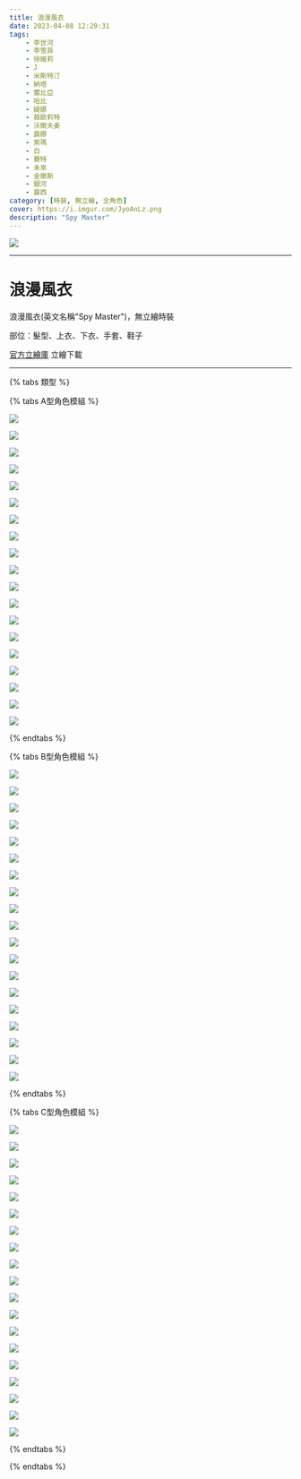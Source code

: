 ```yaml
---
title: 浪漫風衣
date: 2023-04-08 12:29:31
tags:
    - 李世河
    - 李雪菲
    - 徐維莉
    - J
    - 米斯特汀
    - 納塔
    - 蕾比亞
    - 哈比
    - 緹娜
    - 薇歐莉特
    - 沃爾夫姜
    - 露娜
    - 索瑪
    - 白
    - 賽特
    - 未來
    - 金徹斯
    - 銀河
    - 露西
category: [時裝, 無立繪, 全角色]
cover: https://i.imgur.com/JyoAnLz.png
description: "Spy Master"
---
```

![](https://i.imgur.com/JyoAnLz.png)

---
# 浪漫風衣

浪漫風衣(英文名稱"Spy Master")，無立繪時裝

部位：髮型、上衣、下衣、手套、鞋子

[官方立繪庫](https://closers.nexon.com/Pds/FanSiteKit)
立繪下載

---

{% tabs 類型 %}
<!-- tab 模組A型-->
{% tabs A型角色模組 %}
<!-- tab 李世河(Seha)-->
[![](https://i.imgur.com/WSLJGq9.png)](https://i.imgur.com/WSLJGq9.png)
<!-- endtab -->
<!-- tab 李雪菲(Seulbi)-->
[![](https://i.imgur.com/WhQu9ai.png)](https://i.imgur.com/WhQu9ai.png)
<!-- endtab -->
<!-- tab 徐維莉(Yuri)-->
[![](https://i.imgur.com/vE3Rsgp.png)](https://i.imgur.com/vE3Rsgp.png)
<!-- endtab -->
<!-- tab J-->
[![](https://i.imgur.com/sXrSbKI.png)](https://i.imgur.com/sXrSbKI.png)
<!-- endtab -->
<!-- tab 米斯特汀(Tein)-->
[![](https://i.imgur.com/NOxkcSS.png)](https://i.imgur.com/NOxkcSS.png)
<!-- endtab -->
<!-- tab 納塔(Nata)-->
[![](https://i.imgur.com/Yxub5ID.png)](https://i.imgur.com/Yxub5ID.png)
<!-- endtab -->
<!-- tab 蕾比雅(Levia)-->
[![](https://i.imgur.com/CL83PH5.png)](https://i.imgur.com/CL83PH5.png)
<!-- endtab -->
<!-- tab 哈比(Harpy)-->
[![](https://i.imgur.com/AOAqKAM.png)](https://i.imgur.com/AOAqKAM.png)
<!-- endtab -->
<!-- tab 緹娜(Tina)-->
[![](https://i.imgur.com/Oxffr57.png)](https://i.imgur.com/Oxffr57.png)
<!-- endtab -->
<!-- tab 薇歐莉特(Violet)-->
[![](https://i.imgur.com/siVSlBy.png)](https://i.imgur.com/siVSlBy.png)
<!-- endtab -->
<!-- tab 沃爾夫姜(Wolfgang)-->
[![](https://i.imgur.com/0AI5EGZ.png)](https://i.imgur.com/0AI5EGZ.png)
<!-- endtab -->
<!-- tab 露娜(Luna)-->
[![](https://i.imgur.com/lPzXVaX.png)](https://i.imgur.com/lPzXVaX.png)
<!-- endtab -->
<!-- tab 索瑪(Soma)-->
[![](https://i.imgur.com/S9c15KB.png)](https://i.imgur.com/S9c15KB.png)
<!-- endtab -->
<!-- tab 白(Bai)-->
[![](https://i.imgur.com/53z5cyC.png)](https://i.imgur.com/53z5cyC.png)
<!-- endtab -->
<!-- tab 賽特(Seth)-->
[![](https://i.imgur.com/3Z58Fms.png)](https://i.imgur.com/3Z58Fms.png)
<!-- endtab -->
<!-- tab 未來(Mirae)-->
[![](https://i.imgur.com/q1Qhd2U.png)](https://i.imgur.com/q1Qhd2U.png)
<!-- endtab -->
<!-- tab 徹斯(Chulsoo)-->
[![](https://i.imgur.com/8Jmn8aQ.png)](https://i.imgur.com/8Jmn8aQ.png)
<!-- endtab -->
<!-- tab 銀河(Eunha)-->
[![](https://i.imgur.com/dWHNTHf.png)](https://i.imgur.com/dWHNTHf.png)
<!-- endtab -->
<!-- tab 露西(Lucy)-->
[![](https://i.imgur.com/kNtmjJd.png)](https://i.imgur.com/kNtmjJd.png)
<!-- endtab -->
{% endtabs %}
<!-- endtab -->

<!-- tab 模組B型-->
{% tabs B型角色模組 %}
<!-- tab 李世河(Seha)-->
[![](https://i.imgur.com/ENXDsSb.png)](https://i.imgur.com/ENXDsSb.png)
<!-- endtab -->
<!-- tab 李雪菲(Seulbi)-->
[![](https://i.imgur.com/TzesNZ6.png)](https://i.imgur.com/TzesNZ6.png)
<!-- endtab -->
<!-- tab 徐維莉(Yuri)-->
[![](https://i.imgur.com/cnTU5oZ.png)](https://i.imgur.com/cnTU5oZ.png)
<!-- endtab -->
<!-- tab J-->
[![](https://i.imgur.com/BzCF7dd.png)](https://i.imgur.com/BzCF7dd.png)
<!-- endtab -->
<!-- tab 米斯特汀(Tein)-->
[![](https://i.imgur.com/6zTnBVN.png)](https://i.imgur.com/6zTnBVN.png)
<!-- endtab -->
<!-- tab 納塔(Nata)-->
[![](https://i.imgur.com/FxDb4q8.png)](https://i.imgur.com/FxDb4q8.png)
<!-- endtab -->
<!-- tab 蕾比雅(Levia)-->
[![](https://i.imgur.com/4iXgzi2.png)](https://i.imgur.com/4iXgzi2.png)
<!-- endtab -->
<!-- tab 哈比(Harpy)-->
[![](https://i.imgur.com/Dh4fM1R.png)](https://i.imgur.com/Dh4fM1R.png)
<!-- endtab -->
<!-- tab 緹娜(Tina)-->
[![](https://i.imgur.com/56Zh2Hl.png)](https://i.imgur.com/56Zh2Hl.png)
<!-- endtab -->
<!-- tab 薇歐莉特(Violet)-->
[![](https://i.imgur.com/pwdR9XG.png)](https://i.imgur.com/pwdR9XG.png)
<!-- endtab -->
<!-- tab 沃爾夫姜(Wolfgang)-->
[![](https://i.imgur.com/NBkNX2W.png)](https://i.imgur.com/NBkNX2W.png)
<!-- endtab -->
<!-- tab 露娜(Luna)-->
[![](https://i.imgur.com/pZk8DFD.png)](https://i.imgur.com/pZk8DFD.png)
<!-- endtab -->
<!-- tab 索瑪(Soma)-->
[![](https://i.imgur.com/qMt835J.png)](https://i.imgur.com/qMt835J.png)
<!-- endtab -->
<!-- tab 白(Bai)-->
[![](https://i.imgur.com/eF4kCAI.png)](https://i.imgur.com/eF4kCAI.png)
<!-- endtab -->
<!-- tab 賽特(Seth)-->
[![](https://i.imgur.com/Kiq0Bsy.png)](https://i.imgur.com/Kiq0Bsy.png)
<!-- endtab -->
<!-- tab 未來(Mirae)-->
[![](https://i.imgur.com/alyQMJp.png)](https://i.imgur.com/alyQMJp.png)
<!-- endtab -->
<!-- tab 徹斯(Chulsoo)-->
[![](https://i.imgur.com/yFWxO0A.png)](https://i.imgur.com/yFWxO0A.png)
<!-- endtab -->
<!-- tab 銀河(Eunha)-->
[![](https://i.imgur.com/T1PSjhQ.png)](https://i.imgur.com/T1PSjhQ.png)
<!-- endtab -->
<!-- tab 露西(Lucy)-->
[![](https://i.imgur.com/y4xC2wx.png)](https://i.imgur.com/y4xC2wx.png)
<!-- endtab -->
{% endtabs %}
<!-- endtab -->

<!-- tab 模組C型-->
{% tabs C型角色模組 %}
<!-- tab 李世河(Seha)-->
[![](https://i.imgur.com/1NlxANG.png)](https://i.imgur.com/1NlxANG.png)
<!-- endtab -->
<!-- tab 李雪菲(Seulbi)-->
[![](https://i.imgur.com/qo7SCQM.png)](https://i.imgur.com/qo7SCQM.png)
<!-- endtab -->
<!-- tab 徐維莉(Yuri)-->
[![](https://i.imgur.com/tD7AouD.png)](https://i.imgur.com/tD7AouD.png)
<!-- endtab -->
<!-- tab J-->
[![](https://i.imgur.com/LdQLPRx.png)](https://i.imgur.com/LdQLPRx.png)
<!-- endtab -->
<!-- tab 米斯特汀(Tein)-->
[![](https://i.imgur.com/tUlz3CS.png)](https://i.imgur.com/tUlz3CS.png)
<!-- endtab -->
<!-- tab 納塔(Nata)-->
[![](https://i.imgur.com/n74DPuu.png)](https://i.imgur.com/n74DPuu.png)
<!-- endtab -->
<!-- tab 蕾比雅(Levia)-->
[![](https://i.imgur.com/D2RRHCc.png)](https://i.imgur.com/D2RRHCc.png)
<!-- endtab -->
<!-- tab 哈比(Harpy)-->
[![](https://i.imgur.com/pViFmmX.png)](https://i.imgur.com/pViFmmX.png)
<!-- endtab -->
<!-- tab 緹娜(Tina)-->
[![](https://i.imgur.com/6X70ozO.png)](https://i.imgur.com/6X70ozO.png)
<!-- endtab -->
<!-- tab 薇歐莉特(Violet)-->
[![](https://i.imgur.com/C8xpy7n.png)](https://i.imgur.com/C8xpy7n.png)
<!-- endtab -->
<!-- tab 沃爾夫姜(Wolfgang)-->
[![](https://i.imgur.com/Dy7pbV7.png)](https://i.imgur.com/Dy7pbV7.png)
<!-- endtab -->
<!-- tab 露娜(Luna)-->
[![](https://i.imgur.com/UuC0LdW.png)](https://i.imgur.com/UuC0LdW.png)
<!-- endtab -->
<!-- tab 索瑪(Soma)-->
[![](https://i.imgur.com/dRgziww.png)](https://i.imgur.com/dRgziww.png)
<!-- endtab -->
<!-- tab 白(Bai)-->
[![](https://i.imgur.com/chd0Uir.png)](https://i.imgur.com/chd0Uir.png)
<!-- endtab -->
<!-- tab 賽特(Seth)-->
[![](https://i.imgur.com/ysd66f8.png)](https://i.imgur.com/ysd66f8.png)
<!-- endtab -->
<!-- tab 未來(Mirae)-->
[![](https://i.imgur.com/WHpZ2q5.png)](https://i.imgur.com/WHpZ2q5.png)
<!-- endtab -->
<!-- tab 徹斯(Chulsoo)-->
[![](https://i.imgur.com/UMidyzw.png)](https://i.imgur.com/UMidyzw.png)
<!-- endtab -->
<!-- tab 銀河(Eunha)-->
[![](https://i.imgur.com/NqIWUk1.png)](https://i.imgur.com/NqIWUk1.png)
<!-- endtab -->
<!-- tab 露西(Lucy)-->
[![](https://i.imgur.com/0ndmPYU.png)](https://i.imgur.com/0ndmPYU.png)
<!-- endtab -->
{% endtabs %}
<!-- endtab -->

{% endtabs %}